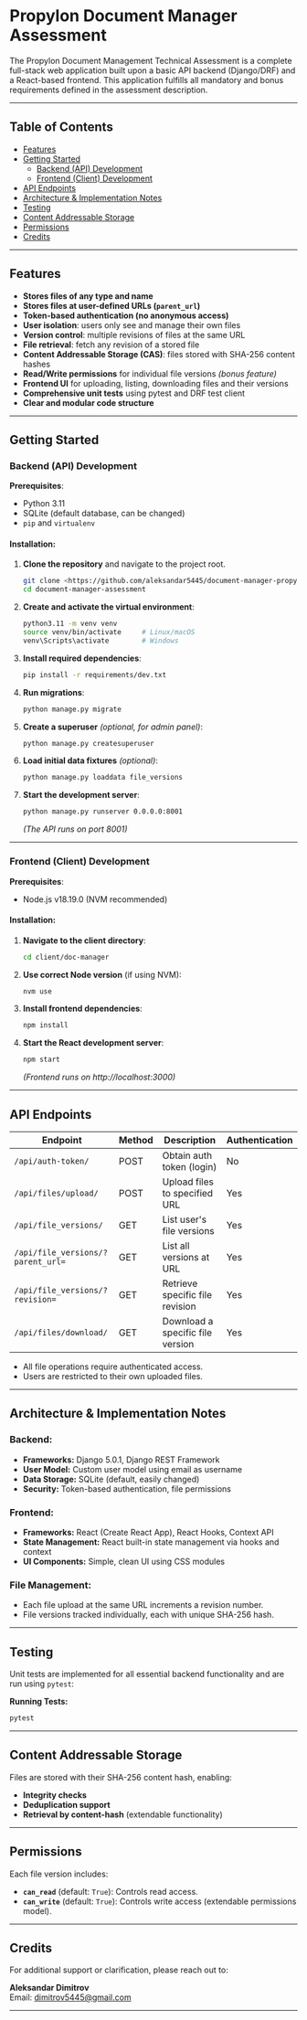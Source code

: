 # Propylon Document Manager Assessment

The Propylon Document Management Technical Assessment is a complete full-stack web application built upon a basic API backend (Django/DRF) and a React-based frontend. This application fulfills all mandatory and bonus requirements defined in the assessment description.

---

## Table of Contents

- [Features](#features)
- [Getting Started](#getting-started)
  - [Backend (API) Development](#backend-api-development)
  - [Frontend (Client) Development](#frontend-client-development)
- [API Endpoints](#api-endpoints)
- [Architecture & Implementation Notes](#architecture--implementation-notes)
- [Testing](#testing)
- [Content Addressable Storage](#content-addressable-storage)
- [Permissions](#permissions)
- [Credits](#credits)

---

## Features

- **Stores files of any type and name**
- **Stores files at user-defined URLs (`parent_url`)**
- **Token-based authentication (no anonymous access)**
- **User isolation**: users only see and manage their own files
- **Version control**: multiple revisions of files at the same URL
- **File retrieval**: fetch any revision of a stored file
- **Content Addressable Storage (CAS)**: files stored with SHA-256 content hashes
- **Read/Write permissions** for individual file versions _(bonus feature)_
- **Frontend UI** for uploading, listing, downloading files and their versions
- **Comprehensive unit tests** using pytest and DRF test client
- **Clear and modular code structure**

---

## Getting Started

### Backend (API) Development

**Prerequisites**:

- Python 3.11
- SQLite (default database, can be changed)
- `pip` and `virtualenv`

#### Installation:

1. **Clone the repository** and navigate to the project root.

   ```bash
   git clone <https://github.com/aleksandar5445/document-manager-propylon.git>
   cd document-manager-assessment
   ```

2. **Create and activate the virtual environment**:

   ```bash
   python3.11 -m venv venv
   source venv/bin/activate     # Linux/macOS
   venv\Scripts\activate        # Windows
   ```

3. **Install required dependencies**:

   ```bash
   pip install -r requirements/dev.txt
   ```

4. **Run migrations**:

   ```bash
   python manage.py migrate
   ```

5. **Create a superuser** _(optional, for admin panel)_:

   ```bash
   python manage.py createsuperuser
   ```

6. **Load initial data fixtures** _(optional)_:

   ```bash
   python manage.py loaddata file_versions
   ```

7. **Start the development server**:

   ```bash
   python manage.py runserver 0.0.0.0:8001
   ```

   _(The API runs on port 8001)_

---

### Frontend (Client) Development

**Prerequisites**:

- Node.js v18.19.0 (NVM recommended)

#### Installation:

1. **Navigate to the client directory**:

   ```bash
   cd client/doc-manager
   ```

2. **Use correct Node version** (if using NVM):

   ```bash
   nvm use
   ```

3. **Install frontend dependencies**:

   ```bash
   npm install
   ```

4. **Start the React development server**:

   ```bash
   npm start
   ```

   _(Frontend runs on http://localhost:3000)_

---

## API Endpoints

| Endpoint                          | Method | Description                      | Authentication |
| --------------------------------- | ------ | -------------------------------- | -------------- |
| `/api/auth-token/`                | POST   | Obtain auth token (login)        | No             |
| `/api/files/upload/`              | POST   | Upload files to specified URL    | Yes            |
| `/api/file_versions/`             | GET    | List user's file versions        | Yes            |
| `/api/file_versions/?parent_url=` | GET    | List all versions at URL         | Yes            |
| `/api/file_versions/?revision=`   | GET    | Retrieve specific file revision  | Yes            |
| `/api/files/download/`            | GET    | Download a specific file version | Yes            |

- All file operations require authenticated access.
- Users are restricted to their own uploaded files.

---

## Architecture & Implementation Notes

### Backend:

- **Frameworks:** Django 5.0.1, Django REST Framework
- **User Model:** Custom user model using email as username
- **Data Storage:** SQLite (default, easily changed)
- **Security:** Token-based authentication, file permissions

### Frontend:

- **Frameworks:** React (Create React App), React Hooks, Context API
- **State Management:** React built-in state management via hooks and context
- **UI Components:** Simple, clean UI using CSS modules

### File Management:

- Each file upload at the same URL increments a revision number.
- File versions tracked individually, each with unique SHA-256 hash.

---

## Testing

Unit tests are implemented for all essential backend functionality and are run using `pytest`:

**Running Tests:**

```bash
pytest
```

---

## Content Addressable Storage

Files are stored with their SHA-256 content hash, enabling:

- **Integrity checks**
- **Deduplication support**
- **Retrieval by content-hash** (extendable functionality)

---

## Permissions

Each file version includes:

- **`can_read`** (default: `True`): Controls read access.
- **`can_write`** (default: `True`): Controls write access (extendable permissions model).

---

## Credits

For additional support or clarification, please reach out to:

**Aleksandar Dimitrov**  
Email: [dimitrov5445@gmail.com](mailto:dimitrov5445@gmail.com)

---
